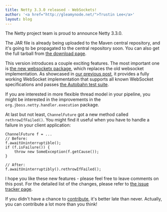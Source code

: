```yaml
---
title: Netty 3.3.0 released - WebSockets!
author: '<a href="http://gleamynode.net/">Trustin Lee</a>'
layout: blog
---
```


The Netty project team is proud to announce Netty 3.3.0.

The JAR file is already being uploaded to the Maven central repository, and it's going to be propagated to the central repository soon.  You can also get the full tarball from [the download page](/downloads/).

This version introduces a couple exciting features.  The most important one is [the new websocketx package](http://netty.io/docs/stable/api/org/jboss/netty/handler/codec/http/websocketx/package-summary.html), which replaces the old websocket implementation.  As showcased in [our previous post](/blog/2011/11/17/), it provides a fully working WebSocket implementation that supports all known WebSocket specifications and passes [the Autobahn test suite](http://www.tavendo.de/autobahn/testsuite.html).

If you are interested in more flexible thread model in your pipeline, you might be interested in the improvements in the `org.jboss.netty.handler.execution` package.

At last but not least, `ChannelFuture` got a new method called `rethrowIfFailed()`.  You might find it useful when you have to handle a failure in your client application:

    
    ChannelFuture f = ...
    // Before:
    f.awaitUninterruptible();
    if (f.isFailure()) {
        throw new SomeException(f.getCause());
    }

    // After:
    f.awaitUninterruptibly().rethrowIfFailed();

I hope you like these new features - please feel free to leave comments on this post.  For the detailed list of the changes, please refer to [the issue tracker page](https://github.com/netty/netty/issues?milestone=3&state=closed).

If you didn't have a chance to [contribute](/community/), it's better late than never.  Actually, you can contribute a lot more than you think!

